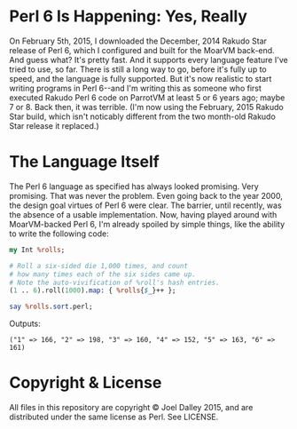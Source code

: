 Perl 6 Is Happening: Yes, Really
================================

On February 5th, 2015, I downloaded the December, 2014 Rakudo Star release of Perl 6, which I configured and built for the MoarVM back-end. And guess what? It's pretty fast. And it supports every language feature I've tried to use, so far. There is still a long way to go, before it's fully up to speed, and the language is fully supported. But it's now realistic to start writing programs in Perl 6--and I'm writing this as someone who first executed Rakudo Perl 6 code on ParrotVM at least 5 or 6 years ago; maybe 7 or 8. Back then, it was terrible. (I'm now using the February, 2015 Rakudo Star build, which isn't noticably different from the two month-old Rakudo Star release it replaced.)

The Language Itself
===================

The Perl 6 language as specified has always looked promising. Very promising. That was never the problem. Even going back to the year 2000, the design goal virtues of Perl 6 were clear. The barrier, until recently, was the absence of a usable implementation. Now, having played around with MoarVM-backed Perl 6, I'm already spoiled by simple things, like the ability to write the following code:

```perl
my Int %rolls;

# Roll a six-sided die 1,000 times, and count
# how many times each of the six sides came up.
# Note the auto-vivification of %roll's hash entries.
(1 .. 6).roll(1000).map: { %rolls{$_}++ };

say %rolls.sort.perl;
```

Outputs:

```
("1" => 166, "2" => 198, "3" => 160, "4" => 152, "5" => 163, "6" => 161)
```


Copyright & License
===================

All files in this repository are copyright &copy; Joel Dalley 2015,
and are distributed under the same license as Perl. See LICENSE.

